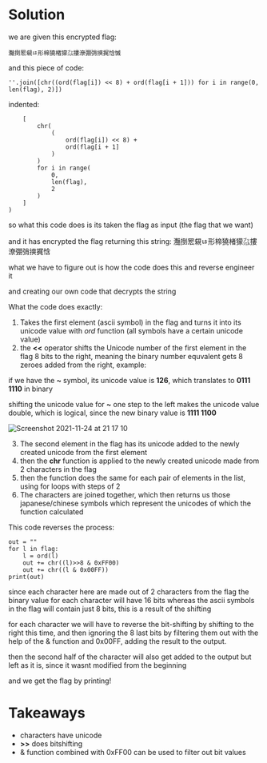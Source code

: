 # Solution

we are given this encrypted flag:

```灩捯䍔䙻ㄶ形楴獟楮獴㌴摟潦弸弰摤捤㤷慽```
    
and this piece of code:

```''.join([chr((ord(flag[i]) << 8) + ord(flag[i + 1])) for i in range(0, len(flag), 2)])```
     
indented:
     

```''.join(
    [
        chr(
            (
                ord(flag[i]) << 8) +
                ord(flag[i + 1]
            )
        )
        for i in range(
            0,
            len(flag),
            2
        )
    ]
)
```

so what this code does is its taken the flag as input (the flag that we want)

and it has encrypted the flag returning this string: 灩捯䍔䙻ㄶ形楴獟楮獴㌴摟潦弸弰摤捤㤷

what we have to figure out is how the code does this and reverse engineer it

and creating our own code that decrypts the string

What the code does exactly:

1. Takes the first element (ascii symbol) in the flag and turns it into its unicode value with *ord* function (all symbols have a certain unicode value)
2. the **<<** operator shifts the Unicode number of the first element in the flag 8 bits to the right, meaning the binary number equvalent gets 8 zeroes added from the right, example:

if we have the **~** symbol, its unicode value is **126**, which translates to **0111 1110** in binary

shifting the unicode value for **~** one step to the left makes the unicode value double, which is logical, since the new binary value is **1111 1100**

![Screenshot 2021-11-24 at 21 17 10](https://user-images.githubusercontent.com/74051842/143307942-123edd2e-658c-4944-ac25-090286637618.png)

3. The second element in the flag has its unicode added to the newly created unicode from the first element
4. then the **chr** function is applied to the newly created unicode made from 2 characters in the flag
5. then the function does the same for each pair of elements in the list, using for loops with steps of 2
6. The characters are joined together, which then returns us those japanese/chinese  symbols which represent the unicodes of which the function calculated

This code reverses the process:

```flag = '灩捯䍔䙻ㄶ形楴獟楮獴㌴摟潦弸弰摤捤㤷慽'
out = ""
for l in flag:
    l = ord(l) 
    out += chr((l)>>8 & 0xFF00) 
    out += chr((l & 0x00FF)) 
print(out)
```

since each character here are made out of 2 characters from the flag the binary value for each character will have 16 bits whereas the ascii symbols in the flag will contain just 8 bits, this is a result of the shifting 

for each character we will have to reverse the bit-shifting by shifting to the right this time, and then ignoring the 8 last bits by filtering them out with the help of the & function and 0x00FF, adding the result to the output.

then the second half of the character will also get added to the output but left as it is, since it wasnt modified from the beginning

and we get the flag by printing!

# Takeaways

- characters have unicode
- **>>** does bitshifting
- & function combined with 0xFF00 can be used to filter out bit values
